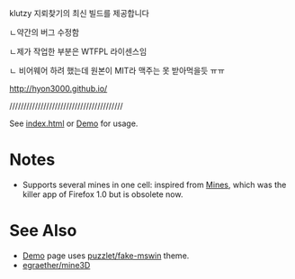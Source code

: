 klutzy 지뢰찾기의 최신 빌드를 제공합니다

ㄴ약간의 버그 수정함

ㄴ제가 작업한 부분은 WTFPL 라이센스임

 ㄴ 비어웨어 하려 했는데 원본이 MIT라 맥주는 못 받아먹을듯 ㅠㅠ

http://hyon3000.github.io/

////////////////////////////////////////

See [index.html](index.html) or [Demo][] for usage.

# Notes

* Supports several mines in one cell:
  inspired from [Mines](https://addons.mozilla.org/en-US/firefox/addon/mines/),
  which was the killer app of Firefox 1.0 but is obsolete now.

# See Also

* [Demo][] page uses
  [puzzlet/fake-mswin](http://github.com/puzzlet/fake-mswin/) theme.
* [egraether/mine3D](https://github.com/egraether/mine3D)

[Demo]: http://klutzy.github.io/mine.js/
